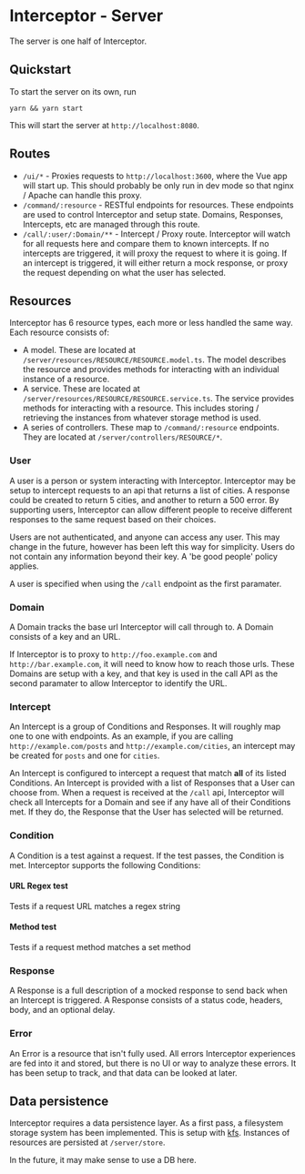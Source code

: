 # Interceptor - Server

The server is one half of Interceptor.

## Quickstart

To start the server on its own, run
```
yarn && yarn start
```

This will start the server at `http://localhost:8080`.

## Routes

* `/ui/*` - Proxies requests to `http://localhost:3600`, where the Vue app will start up.  This should probably be only run in dev mode so that nginx / Apache can handle this proxy.
* `/command/:resource` - RESTful endpoints for resources.  These endpoints are used to control Interceptor and setup state.  Domains, Responses, Intercepts, etc are managed through this route.
* `/call/:user/:Domain/**` - Intercept / Proxy route.  Interceptor will watch for all requests here and compare them to known intercepts.  If no intercepts are triggered, it will proxy the request to where it is going.  If an intercept is triggered, it will either return a mock response, or proxy the request depending on what the user has selected.

## Resources

Interceptor has 6 resource types, each more or less handled the same way.  Each resource consists of:
* A model.  These are located at `/server/resources/RESOURCE/RESOURCE.model.ts`.  The model describes the resource and provides methods for interacting with an individual instance of a resource.
* A service.  These are located at `/server/resources/RESOURCE/RESOURCE.service.ts`.  The service provides methods for interacting with a resource.  This includes storing / retrieving the instances from whatever storage method is used.
* A series of controllers.  These map to `/command/:resource` endpoints.  They are located at `/server/controllers/RESOURCE/*`.

### User

A user is a person or system interacting with Interceptor.  Interceptor may be setup to intercept requests to an api that returns a list of cities.  A response could be created to return 5 cities, and another to return a 500 error.  By supporting users, Interceptor can allow different people to receive different responses to the same request based on their choices.

Users are not authenticated, and anyone can access any user.  This may change in the future, however has been left this way for simplicity.  Users do not contain any information beyond their key.  A 'be good people' policy applies.

A user is specified when using the `/call` endpoint as the first paramater.

### Domain

A Domain tracks the base url Interceptor will call through to.  A Domain consists of a key and an URL.  

If Interceptor is to proxy to `http://foo.example.com` and `http://bar.example.com`, it will need to know how to reach those urls.  These Domains are setup with a key, and that key is used in the call API as the second paramater to allow Interceptor to identify the URL.

### Intercept

An Intercept is a group of Conditions and Responses.  It will roughly map one to one with endpoints.  As an example, if you are calling `http://example.com/posts` and `http://example.com/cities`, an intercept may be created for `posts` and one for `cities`.  

An Intercept is configured to intercept a request that match **all** of its listed Conditions.  An Intercept is provided with a list of Responses that a User can choose from.  When a request is received at the `/call` api, Interceptor will check all Intercepts for a Domain and see if any have all of their Conditions met.  If they do, the Response that the User has selected will be returned.

### Condition

A Condition is a test against a request.  If the test passes, the Condition is met.  Interceptor supports the following Conditions:

#### URL Regex test

Tests if a request URL matches a regex string

#### Method test

Tests if a request method matches a set method

### Response

A Response is a full description of a mocked response to send back when an Intercept is triggered.  A Response consists of a status code, headers, body, and an optional delay.

### Error

An Error is a resource that isn't fully used.  All errors Interceptor experiences are fed into it and stored, but there is no UI or way to analyze these errors.  It has been setup to track, and that data can be looked at later.

## Data persistence

Interceptor requires a data persistence layer.  As a first pass, a filesystem storage system has been implemented.  This is setup with [kfs](https://www.npmjs.com/package/key-file-storage).  Instances of resources are persisted at `/server/store`.

In the future, it may make sense to use a DB here.
